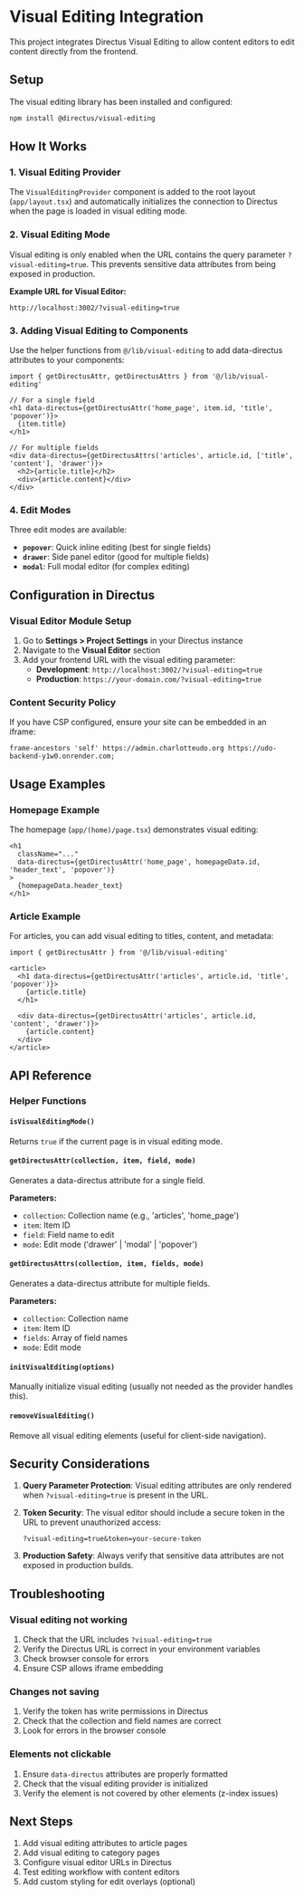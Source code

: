 # Visual Editing Integration

This project integrates Directus Visual Editing to allow content editors to edit content directly from the frontend.

## Setup

The visual editing library has been installed and configured:

```bash
npm install @directus/visual-editing
```

## How It Works

### 1. Visual Editing Provider

The `VisualEditingProvider` component is added to the root layout (`app/layout.tsx`) and automatically initializes the connection to Directus when the page is loaded in visual editing mode.

### 2. Visual Editing Mode

Visual editing is only enabled when the URL contains the query parameter `?visual-editing=true`. This prevents sensitive data attributes from being exposed in production.

**Example URL for Visual Editor:**
```
http://localhost:3002/?visual-editing=true
```

### 3. Adding Visual Editing to Components

Use the helper functions from `@/lib/visual-editing` to add data-directus attributes to your components:

```tsx
import { getDirectusAttr, getDirectusAttrs } from '@/lib/visual-editing'

// For a single field
<h1 data-directus={getDirectusAttr('home_page', item.id, 'title', 'popover')}>
  {item.title}
</h1>

// For multiple fields
<div data-directus={getDirectusAttrs('articles', article.id, ['title', 'content'], 'drawer')}>
  <h2>{article.title}</h2>
  <div>{article.content}</div>
</div>
```

### 4. Edit Modes

Three edit modes are available:

- **`popover`**: Quick inline editing (best for single fields)
- **`drawer`**: Side panel editor (good for multiple fields)
- **`modal`**: Full modal editor (for complex editing)

## Configuration in Directus

### Visual Editor Module Setup

1. Go to **Settings > Project Settings** in your Directus instance
2. Navigate to the **Visual Editor** section
3. Add your frontend URL with the visual editing parameter:
   - **Development**: `http://localhost:3002/?visual-editing=true`
   - **Production**: `https://your-domain.com/?visual-editing=true`

### Content Security Policy

If you have CSP configured, ensure your site can be embedded in an iframe:

```
frame-ancestors 'self' https://admin.charlotteudo.org https://udo-backend-y1w0.onrender.com;
```

## Usage Examples

### Homepage Example

The homepage (`app/(home)/page.tsx`) demonstrates visual editing:

```tsx
<h1 
  className="..."
  data-directus={getDirectusAttr('home_page', homepageData.id, 'header_text', 'popover')}
>
  {homepageData.header_text}
</h1>
```

### Article Example

For articles, you can add visual editing to titles, content, and metadata:

```tsx
import { getDirectusAttr } from '@/lib/visual-editing'

<article>
  <h1 data-directus={getDirectusAttr('articles', article.id, 'title', 'popover')}>
    {article.title}
  </h1>
  
  <div data-directus={getDirectusAttr('articles', article.id, 'content', 'drawer')}>
    {article.content}
  </div>
</article>
```

## API Reference

### Helper Functions

#### `isVisualEditingMode()`
Returns `true` if the current page is in visual editing mode.

#### `getDirectusAttr(collection, item, field, mode)`
Generates a data-directus attribute for a single field.

**Parameters:**
- `collection`: Collection name (e.g., 'articles', 'home_page')
- `item`: Item ID
- `field`: Field name to edit
- `mode`: Edit mode ('drawer' | 'modal' | 'popover')

#### `getDirectusAttrs(collection, item, fields, mode)`
Generates a data-directus attribute for multiple fields.

**Parameters:**
- `collection`: Collection name
- `item`: Item ID
- `fields`: Array of field names
- `mode`: Edit mode

#### `initVisualEditing(options)`
Manually initialize visual editing (usually not needed as the provider handles this).

#### `removeVisualEditing()`
Remove all visual editing elements (useful for client-side navigation).

## Security Considerations

1. **Query Parameter Protection**: Visual editing attributes are only rendered when `?visual-editing=true` is present in the URL.

2. **Token Security**: The visual editor should include a secure token in the URL to prevent unauthorized access:
   ```
   ?visual-editing=true&token=your-secure-token
   ```

3. **Production Safety**: Always verify that sensitive data attributes are not exposed in production builds.

## Troubleshooting

### Visual editing not working

1. Check that the URL includes `?visual-editing=true`
2. Verify the Directus URL is correct in your environment variables
3. Check browser console for errors
4. Ensure CSP allows iframe embedding

### Changes not saving

1. Verify the token has write permissions in Directus
2. Check that the collection and field names are correct
3. Look for errors in the browser console

### Elements not clickable

1. Ensure `data-directus` attributes are properly formatted
2. Check that the visual editing provider is initialized
3. Verify the element is not covered by other elements (z-index issues)

## Next Steps

1. Add visual editing attributes to article pages
2. Add visual editing to category pages
3. Configure visual editor URLs in Directus
4. Test editing workflow with content editors
5. Add custom styling for edit overlays (optional)
